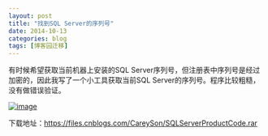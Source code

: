 ```yaml
---
layout: post
title: "找到SQL Server的序列号"
date: 2014-10-13
categories: blog
tags: [博客园迁移]
---
```


有时候希望获取当前机器上安装的SQL Server序列号，但注册表中序列号是经过加密的，因此我写了一个小工具获取当前SQL Server的序列号。程序比较粗糙，没有做错误验证。

[![image](https://cdn.jsdelivr.net/gh/careyson/careyson.github.io@main/assets/images/2014-10-13-sql-server/sql-server-131157061544534.png)](//images0.cnblogs.com/blog/35368/201410/131157051382591.png)

下载地址：<https://files.cnblogs.com/CareySon/SQLServerProductCode.rar>
